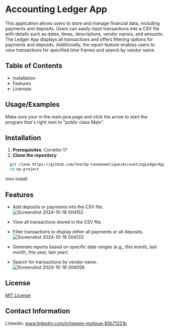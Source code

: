 # Accounting Ledger App

This application allows users to store and manage financial data, including payments and deposits. Users can easily input transactions into a CSV file with details such as dates, times, descriptions, vendor names, and amounts. The Ledger App displays all transactions and offers filtering options for payments and deposits. Additionally, the report feature enables users to view transactions for specified time frames and search by vendor name.
## Table of Contents

- Installation
- Features
- Licenses

## Usage/Examples

Make sure your in the main.java page and click the arrow to start the program that's right next to "public class Main".


## Installation

1. **Prerequisites**: Corretto-17
2. **Clone the repository**
```bash
  git clone https://github.com/YearUp-taseenmolique/AccountingLedgerApp.git
  cd my-project
```

mvn install
    
## Features

- Add deposits or payments into the CSV file.
![Screenshot 2024-10-18 004152](https://github.com/user-attachments/assets/7935e59f-6e8b-4d2f-8f72-3d6b12836f90)

- View all transactions stored in the CSV file.
- Filter transactions to display either all payments or all deposits.
![Screenshot 2024-10-18 004133](https://github.com/user-attachments/assets/6c16a4e1-31e4-413f-a87f-fc903c17f9c6)

- Generate reports based on specific date ranges (e.g., this month, last month, this year, last year).
- Search for transactions by vendor name.
![Screenshot 2024-10-18 004058](https://github.com/user-attachments/assets/300dd007-5e6f-4342-a131-e302d43ecdb4)

## License

[MIT License](https://choosealicense.com/licenses/mit/)


## Contact Information

Linkedin: www.linkedin.com/in/taseen-molique-85b71221b
